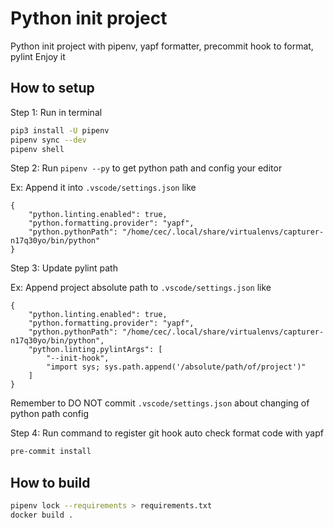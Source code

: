 # Python init project



Python init project with pipenv, yapf formatter, precommit hook to format, pylint
Enjoy it


## How to setup

Step 1: Run in terminal

```bash
pip3 install -U pipenv
pipenv sync --dev
pipenv shell
```

Step 2: Run `pipenv --py` to get python path and config your editor

Ex: Append it into `.vscode/settings.json` like

```
{
    "python.linting.enabled": true,
    "python.formatting.provider": "yapf",
    "python.pythonPath": "/home/cec/.local/share/virtualenvs/capturer-n17q30yo/bin/python"
}
```

Step 3: Update pylint path

Ex: Append project absolute path to `.vscode/settings.json` like

```
{
    "python.linting.enabled": true,
    "python.formatting.provider": "yapf",
    "python.pythonPath": "/home/cec/.local/share/virtualenvs/capturer-n17q30yo/bin/python",
    "python.linting.pylintArgs": [
        "--init-hook",
        "import sys; sys.path.append('/absolute/path/of/project')"
    ]
}
```

Remember to DO NOT commit `.vscode/settings.json` about changing of python path config

Step 4: Run command to register git hook auto check format code with yapf

```bash
pre-commit install
```


## How to build
```bash
pipenv lock --requirements > requirements.txt
docker build .
```
